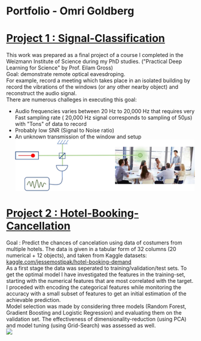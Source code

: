 # Portfolio - Omri Goldberg
# [Project 1 : Signal-Classification](https://github.com/omrigo5/Signal-Classification)
This work was prepared as a final project of a course I completed in the Weizmann Institute of Science during my PhD studies.
("Practical Deep Learning for Science" by Prof. Eilam Gross)  
Goal: demonstrate remote optical eavesdroping.  
For example, record a meeting which takes place in an isolated building by record the vibrations of the windows (or any other nearby object) and reconstruct the audio signal.  
There are numerous challeges in executing this goal:
* Audio frequencies varies between 20 Hz to 20,000 Hz that requires very Fast sampling rate ( 20,000 Hz signal corresponds to sampling of 50μs) with "Tons" of data to record
* Probably low SNR (Signal to Noise ratio)
* An unknown transmission of the window and setup
![](https://github.com/omrigo5/Signal-Classification/blob/master/objective.jpg?raw=true)

# [Project 2 : Hotel-Booking-Cancellation](https://github.com/omrigo5/Hotel-Booking-Cancellation)
Goal : Predict the chances of cancelation using data of costumers from multiple hotels. The data is given in a tabular form of 32 columns (20 numerical + 12 objects), and taken from Kaggle datasets: [kaggle.com/jessemostipak/hotel-booking-demand](https://www.kaggle.com/jessemostipak/hotel-booking-demand)  
As a first stage the data was seperated to training/validation/test sets. To get the optimal model I have investigated the features in the training-set, starting with the numerical features that are most correlated with the target. I proceded with encoding the categorical features while monitoring the accuracy with a small subset of features to get an initial estimation of the achievable prediction.  
Model selection was made by considering three models (Random Forest, Gradient Boosting and Logistic Regression) and evaluating them on the validation set. The effectiveness of dimensionality-reduction (using PCA) and model tuning (using Grid-Search) was assessed as well.  
![](https://https://github.com/omrigo5/Portfolio-Omri-Goldberg/blob/master/Images/combined.png)
